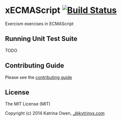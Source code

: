 # xECMAScript [![Build Status](https://travis-ci.org/exercism/xecmascript6.png?branch=master)](https://travis-ci.org/exercism/xecmascript6)

Exercism exercises in ECMAScript

## Running Unit Test Suite

TODO

## Contributing Guide

Please see the [contributing guide](https://github.com/exercism/x-api/blob/master/CONTRIBUTING.md#the-exercise-data)

## License

The MIT License (MIT)

Copyright (c) 2014 Katrina Owen, _@kytrinyx.com

